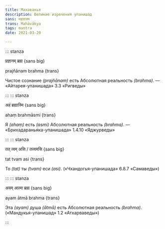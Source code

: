 ```yaml
---
title: Махавакья
description: Великие изречения упанишад
sans: महावाक्य
trans: Mahāvākya
tags: mantra
date: 2021-03-20

---
```


::: stanza

प्रज्ञानम् ब्रह्म {sans big}

prajñānam brahma {trans}

Чистое сознание _(prajñānam)_ есть Абсолютная реальность _(brahma)_.
— «Айтарея-упанишада» 3.3 «Ригведы»

:::
::: stanza

अहं ब्रह्मास्मि {sans big}

ahaṃ brahmāsmi {trans}

Я _(ahaṃ)_ есть _(аsmi)_ Абсолютная реальность _(brahma)_.
— «Брихадараньяка-упанишада» 1.4.10 «Яджурведы»

:::
::: stanza

तत् त्वम् असि / तत्त्वमसि {sans big}

tat tvam asi {trans}

То _(tat)_ ты _(tvam)_ еси _(asi)_.
(«Чхандогья-упанишада» 6.8.7 «Самаведы»)

:::
::: stanza

अयम् आत्मा ब्रह्म {sans big}

ayam ātmā brahma {trans}

Эта _(ayam)_ душа _(ātmā)_ есть Абсолютная реальность _(brahma)_.
(«Мандукья-упанишад» 1.2 «Атхарваведы»)

:::